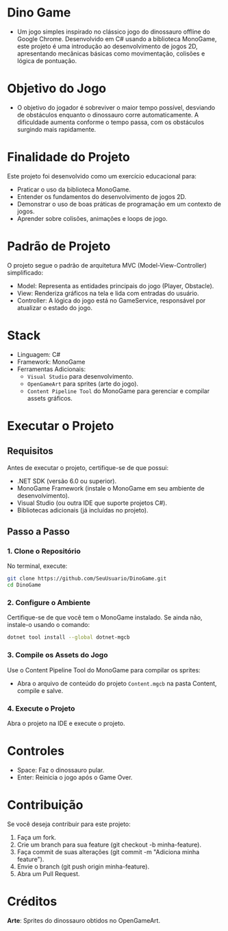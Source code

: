 # Dino Game
- Um jogo simples inspirado no clássico jogo do dinossauro offline do Google Chrome. Desenvolvido em C# usando a biblioteca MonoGame, este projeto é uma introdução ao desenvolvimento de jogos 2D, apresentando mecânicas básicas como movimentação, colisões e lógica de pontuação.

# Objetivo do Jogo
- O objetivo do jogador é sobreviver o maior tempo possível, desviando de obstáculos enquanto o dinossauro corre automaticamente. A dificuldade aumenta conforme o tempo passa, com os obstáculos surgindo mais rapidamente.

# Finalidade do Projeto
Este projeto foi desenvolvido como um exercício educacional para:

- Praticar o uso da biblioteca MonoGame.
- Entender os fundamentos do desenvolvimento de jogos 2D.
- Demonstrar o uso de boas práticas de programação em um contexto de jogos.
- Aprender sobre colisões, animações e loops de jogo.

# Padrão de Projeto
O projeto segue o padrão de arquitetura MVC (Model-View-Controller) simplificado:

- Model: Representa as entidades principais do jogo (Player, Obstacle).
- View: Renderiza gráficos na tela e lida com entradas do usuário.
- Controller: A lógica do jogo está no GameService, responsável por atualizar o estado do jogo.

# Stack
- Linguagem: C#
- Framework: MonoGame
- Ferramentas Adicionais:
    - ```Visual Studio``` para desenvolvimento.
    - ```OpenGameArt``` para sprites (arte do jogo).
    - ```Content Pipeline Tool``` do MonoGame para gerenciar e compilar assets gráficos.

# Executar o Projeto
## Requisitos
Antes de executar o projeto, certifique-se de que possui:

- .NET SDK (versão 6.0 ou superior).
- MonoGame Framework (instale o MonoGame em seu ambiente de desenvolvimento).
- Visual Studio (ou outra IDE que suporte projetos C#).
- Bibliotecas adicionais (já incluídas no projeto).

## Passo a Passo

### 1. Clone o Repositório
No terminal, execute:

```bash
git clone https://github.com/SeuUsuario/DinoGame.git
cd DinoGame
```

### 2. Configure o Ambiente
Certifique-se de que você tem o MonoGame instalado. Se ainda não, instale-o usando o comando:

```bash
dotnet tool install --global dotnet-mgcb
```
### 3. Compile os Assets do Jogo
Use o Content Pipeline Tool do MonoGame para compilar os sprites:
  - Abra o arquivo de conteúdo do projeto ```Content.mgcb``` na pasta Content, compile e salve.

### 4. Execute o Projeto
Abra o projeto na IDE e execute o projeto.

# Controles
- Space: Faz o dinossauro pular.
- Enter: Reinicia o jogo após o Game Over.

# Contribuição
Se você deseja contribuir para este projeto:

1. Faça um fork.
2. Crie um branch para sua feature (git checkout -b minha-feature).
3. Faça commit de suas alterações (git commit -m "Adiciona minha feature").
4. Envie o branch (git push origin minha-feature).
5. Abra um Pull Request.

# Créditos
**Arte**: Sprites do dinossauro obtidos no OpenGameArt.
